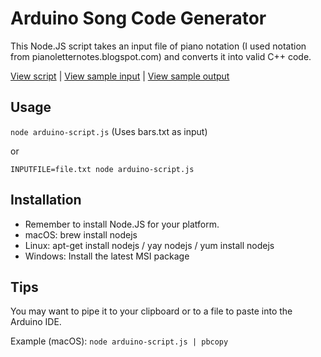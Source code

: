 # Arduino Song Code Generator

This Node.JS script takes an input file of piano notation (I used notation from pianoletternotes.blogspot.com) and converts it into valid C++ code.

[View script](https://github.com/justinoboyle/arduino-sound/blob/master/arduino-script.js) | [View sample input](https://github.com/justinoboyle/arduino-sound/blob/master/sample-input) | [View sample output](https://github.com/justinoboyle/arduino-sound/blob/master/sample-output.cpp)

## Usage

`node arduino-script.js` (Uses bars.txt as input)

or

`INPUTFILE=file.txt node arduino-script.js`

## Installation

* Remember to install Node.JS for your platform.
* macOS: brew install nodejs
* Linux: apt-get install nodejs / yay nodejs / yum install nodejs
* Windows: Install the latest MSI package

## Tips

You may want to pipe it to your clipboard or to a file to paste into the Arduino IDE.

Example (macOS): `node arduino-script.js | pbcopy`